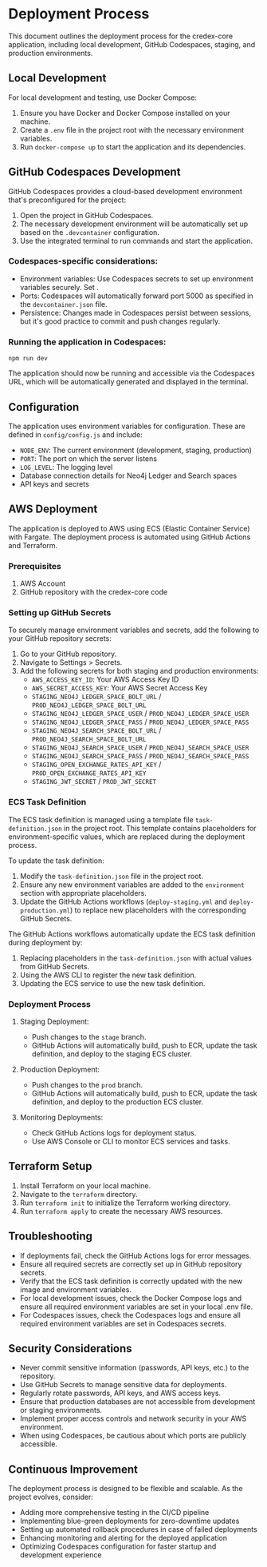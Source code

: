 # Deployment Process

This document outlines the deployment process for the credex-core application, including local development, GitHub Codespaces, staging, and production environments.

## Local Development

For local development and testing, use Docker Compose:

1. Ensure you have Docker and Docker Compose installed on your machine.
2. Create a `.env` file in the project root with the necessary environment variables.
3. Run `docker-compose up` to start the application and its dependencies.

## GitHub Codespaces Development

GitHub Codespaces provides a cloud-based development environment that's preconfigured for the project:

1. Open the project in GitHub Codespaces.
2. The necessary development environment will be automatically set up based on the `.devcontainer` configuration.
3. Use the integrated terminal to run commands and start the application.

### Codespaces-specific considerations:

- Environment variables: Use Codespaces secrets to set up environment variables securely. Set .
- Ports: Codespaces will automatically forward port 5000 as specified in the `devcontainer.json` file.
- Persistence: Changes made in Codespaces persist between sessions, but it's good practice to commit and push changes regularly.

### Running the application in Codespaces:

`npm run dev`

The application should now be running and accessible via the Codespaces URL, which will be automatically generated and displayed in the terminal.

## Configuration

The application uses environment variables for configuration. These are defined in `config/config.js` and include:

- `NODE_ENV`: The current environment (development, staging, production)
- `PORT`: The port on which the server listens
- `LOG_LEVEL`: The logging level
- Database connection details for Neo4j Ledger and Search spaces
- API keys and secrets

## AWS Deployment

The application is deployed to AWS using ECS (Elastic Container Service) with Fargate. The deployment process is automated using GitHub Actions and Terraform.

### Prerequisites

1. AWS Account
2. GitHub repository with the credex-core code

### Setting up GitHub Secrets

To securely manage environment variables and secrets, add the following to your GitHub repository secrets:

1. Go to your GitHub repository.
2. Navigate to Settings > Secrets.
3. Add the following secrets for both staging and production environments:
   - `AWS_ACCESS_KEY_ID`: Your AWS Access Key ID
   - `AWS_SECRET_ACCESS_KEY`: Your AWS Secret Access Key
   - `STAGING_NEO4J_LEDGER_SPACE_BOLT_URL` / `PROD_NEO4J_LEDGER_SPACE_BOLT_URL`
   - `STAGING_NEO4J_LEDGER_SPACE_USER` / `PROD_NEO4J_LEDGER_SPACE_USER`
   - `STAGING_NEO4J_LEDGER_SPACE_PASS` / `PROD_NEO4J_LEDGER_SPACE_PASS`
   - `STAGING_NEO4J_SEARCH_SPACE_BOLT_URL` / `PROD_NEO4J_SEARCH_SPACE_BOLT_URL`
   - `STAGING_NEO4J_SEARCH_SPACE_USER` / `PROD_NEO4J_SEARCH_SPACE_USER`
   - `STAGING_NEO4J_SEARCH_SPACE_PASS` / `PROD_NEO4J_SEARCH_SPACE_PASS`
   - `STAGING_OPEN_EXCHANGE_RATES_API_KEY` / `PROD_OPEN_EXCHANGE_RATES_API_KEY`
   - `STAGING_JWT_SECRET` / `PROD_JWT_SECRET`

### ECS Task Definition

The ECS task definition is managed using a template file `task-definition.json` in the project root. This template contains placeholders for environment-specific values, which are replaced during the deployment process.

To update the task definition:

1. Modify the `task-definition.json` file in the project root.
2. Ensure any new environment variables are added to the `environment` section with appropriate placeholders.
3. Update the GitHub Actions workflows (`deploy-staging.yml` and `deploy-production.yml`) to replace new placeholders with the corresponding GitHub Secrets.

The GitHub Actions workflows automatically update the ECS task definition during deployment by:

1. Replacing placeholders in the `task-definition.json` with actual values from GitHub Secrets.
2. Using the AWS CLI to register the new task definition.
3. Updating the ECS service to use the new task definition.

### Deployment Process

1. Staging Deployment:
   - Push changes to the `stage` branch.
   - GitHub Actions will automatically build, push to ECR, update the task definition, and deploy to the staging ECS cluster.

2. Production Deployment:
   - Push changes to the `prod` branch.
   - GitHub Actions will automatically build, push to ECR, update the task definition, and deploy to the production ECS cluster.

3. Monitoring Deployments:
   - Check GitHub Actions logs for deployment status.
   - Use AWS Console or CLI to monitor ECS services and tasks.

## Terraform Setup

1. Install Terraform on your local machine.
2. Navigate to the `terraform` directory.
3. Run `terraform init` to initialize the Terraform working directory.
4. Run `terraform apply` to create the necessary AWS resources.

## Troubleshooting

- If deployments fail, check the GitHub Actions logs for error messages.
- Ensure all required secrets are correctly set up in GitHub repository secrets.
- Verify that the ECS task definition is correctly updated with the new image and environment variables.
- For local development issues, check the Docker Compose logs and ensure all required environment variables are set in your local .env file.
- For Codespaces issues, check the Codespaces logs and ensure all required environment variables are set in Codespaces secrets.

## Security Considerations

- Never commit sensitive information (passwords, API keys, etc.) to the repository.
- Use GitHub Secrets to manage sensitive data for deployments.
- Regularly rotate passwords, API keys, and AWS access keys.
- Ensure that production databases are not accessible from development or staging environments.
- Implement proper access controls and network security in your AWS environment.
- When using Codespaces, be cautious about which ports are publicly accessible.

## Continuous Improvement

The deployment process is designed to be flexible and scalable. As the project evolves, consider:
- Adding more comprehensive testing in the CI/CD pipeline
- Implementing blue-green deployments for zero-downtime updates
- Setting up automated rollback procedures in case of failed deployments
- Enhancing monitoring and alerting for the deployed application
- Optimizing Codespaces configuration for faster startup and development experience
